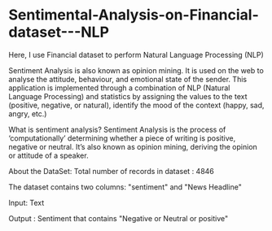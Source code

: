 # Sentimental-Analysis-on-Financial-dataset---NLP
Here, I use Financial dataset to perform Natural Language Processing (NLP)

Sentiment Analysis is also known as opinion mining. It is used on the web to analyse the attitude, behaviour, and emotional state of the sender. This application is implemented through a combination of NLP (Natural Language Processing) and statistics by assigning the values to the text (positive, negative, or natural), identify the mood of the context (happy, sad, angry, etc.)

What is sentiment analysis?
Sentiment Analysis is the process of ‘computationally’ determining whether a piece of writing is positive, negative or neutral. It’s also known as opinion mining, deriving the opinion or attitude of a speaker.

About the DataSet:
Total number of records in dataset : 4846

The dataset contains two columns: "sentiment" and "News Headline"

Input: Text

Output : Sentiment that contains "Negative or Neutral or positive"
